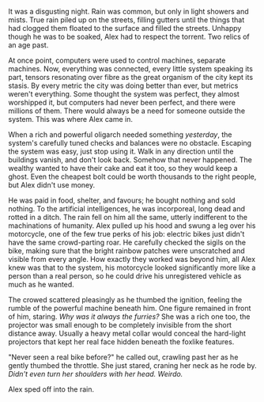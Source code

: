 It was a disgusting night.  Rain was common, but only in light showers and mists.  True rain piled up on the streets, filling gutters until the things that had clogged them floated to the surface and filled the streets.  Unhappy though he was to be soaked, Alex had to respect the torrent.  Two relics of an age past.

At once point, computers were used to control machines, separate machines.  Now, everything was connected, every little system speaking its part, tensors resonating over fibre as the great organism of the city kept its stasis. By every metric the city was doing better than ever, but metrics weren't everything.  Some thought the system was perfect, they almost worshipped it, but computers had never been perfect, and there were millions of them.  There would always be a need for someone outside the system.  This was where Alex came in.

When a rich and powerful oligarch needed something *yesterday*, the system's carefully tuned checks and balances were no obstacle.  Escaping the system was easy, just stop using it.  Walk in any direction until the buildings vanish, and don't look back.  Somehow that never happened.  The wealthy wanted to have their cake and eat it too, so they would keep a ghost.  Even the cheapest bolt could be worth thousands to the right people, but Alex didn't use money.

He was paid in food, shelter, and favours; he bought nothing and sold nothing.  To the artificial intelligences, he was incorporeal, long dead and rotted in a ditch.  The rain fell on him all the same, utterly indifferent to the machinations of humanity.  Alex pulled up his hood and swung a leg over his motorcycle, one of the few true perks of his job: electric bikes just didn't have the same crowd-parting roar.  He carefully checked the sigils on the bike, making sure that the bright rainbow patches were unscratched and visible from every angle.  How exactly they worked was beyond him, all Alex knew was that to the system, his motorcycle looked significantly more like a person than a real person, so he could drive his unregistered vehicle as much as he wanted.

The crowed scattered pleasingly as he thumbed the ignition, feeling the rumble of the powerful machine beneath him.  One figure remained in front of him, staring.  *Why was it always the furries?*  She was a rich one too, the projector was small enough to be completely invisible from the short distance away.  Usually a heavy metal collar would conceal the hard-light projectors that kept her real face hidden beneath the foxlike features.

"Never seen a real bike before?" he called out, crawling past her as he gently thumbed the throttle.  She just stared, craning her neck as he rode by.  *Didn't even turn her shoulders with her head.  Weirdo.*

Alex sped off into the rain.

